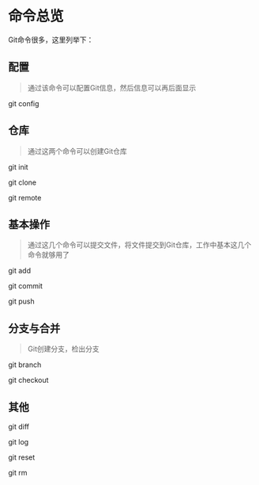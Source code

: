 # 命令总览

Git命令很多，这里列举下：

## 配置

> 通过该命令可以配置Git信息，然后信息可以再后面显示

git config


## 仓库

> 通过这两个命令可以创建Git仓库

git init

git clone

git remote


## 基本操作

> 通过这几个命令可以提交文件，将文件提交到Git仓库，工作中基本这几个命令就够用了

git add

git commit 

git push


## 分支与合并

> Git创建分支，检出分支

git branch

git checkout 


## 其他

git diff

git log

git reset

git rm



